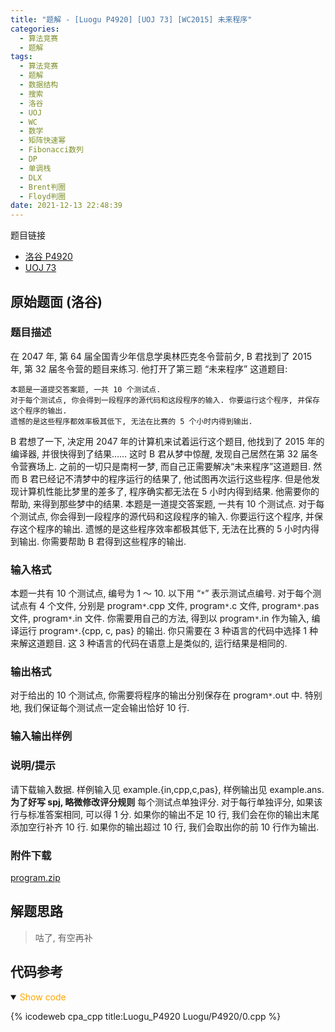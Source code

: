 ```yaml
---
title: "题解 - [Luogu P4920] [UOJ 73] [WC2015] 未来程序"
categories:
  - 算法竞赛
  - 题解
tags:
  - 算法竞赛
  - 题解
  - 数据结构
  - 搜索
  - 洛谷
  - UOJ
  - WC
  - 数学
  - 矩阵快速幂
  - Fibonacci数列
  - DP
  - 单调栈
  - DLX
  - Brent判圈
  - Floyd判圈
date: 2021-12-13 22:48:39
---
```


题目链接

- [洛谷 P4920](https://www.luogu.com.cn/problem/P4920)
- [UOJ 73](https://uoj.ac/problem/73)

<!-- more -->

## 原始题面 (洛谷)

### 题目描述

在 2047 年, 第 64 届全国青少年信息学奥林匹克冬令营前夕, B 君找到了 2015 年, 第 32 届冬令营的题目来练习.
他打开了第三题 “未来程序” 这道题目:

```plaintext
本题是一道提交答案题, 一共 10 个测试点.
对于每个测试点, 你会得到一段程序的源代码和这段程序的输入. 你要运行这个程序, 并保存这个程序的输出.
遗憾的是这些程序都效率极其低下, 无法在比赛的 5 个小时内得到输出.
```

B 君想了一下, 决定用 2047 年的计算机来试着运行这个题目, 他找到了 2015 年的编译器, 并很快得到了结果……
这时 B 君从梦中惊醒, 发现自己居然在第 32 届冬令营赛场上. 之前的一切只是南柯一梦, 而自己正需要解决“未来程序”这道题目.
然而 B 君已经记不清梦中的程序运行的结果了, 他试图再次运行这些程序. 但是他发现计算机性能比梦里的差多了, 程序确实都无法在 5 小时内得到结果.
他需要你的帮助, 来得到那些梦中的结果.
本题是一道提交答案题, 一共有 10 个测试点.
对于每个测试点, 你会得到一段程序的源代码和这段程序的输入. 你要运行这个程序, 并保存这个程序的输出.
遗憾的是这些程序效率都极其低下, 无法在比赛的 5 小时内得到输出.
你需要帮助 B 君得到这些程序的输出.

### 输入格式

本题一共有 10 个测试点, 编号为 1 ～ 10. 以下用 “`*`” 表示测试点编号.
对于每个测试点有 4 个文件, 分别是 program`*`.cpp 文件, program`*`.c 文件, program`*`.pas 文件, program`*`.in 文件.
你需要用自己的方法, 得到以 program`*`.in 作为输入, 编译运行 program`*`.{cpp, c, pas} 的输出.
你只需要在 3 种语言的代码中选择 1 种来解这道题目. 这 3 种语言的代码在语意上是类似的, 运行结果是相同的.

### 输出格式

对于给出的 10 个测试点, 你需要将程序的输出分别保存在 program`*`.out 中.
特别地, 我们保证每个测试点一定会输出恰好 10 行.

### 输入输出样例

### 说明/提示

请下载输入数据. 样例输入见 example.{in,cpp,c,pas}, 样例输出见 example.ans.
**为了好写 spj, 略微修改评分规则**
每个测试点单独评分.
对于每行单独评分, 如果该行与标准答案相同, 可以得 1 分.
如果你的输出不足 10 行, 我们会在你的输出末尾添加空行补齐 10 行.
如果你的输出超过 10 行, 我们会取出你的前 10 行作为输出.

### 附件下载

[program.zip](program.zip)

## 解题思路

> 咕了, 有空再补

## 代码参考

<details open>
<summary><font color='orange'>Show code</font></summary>

{% icodeweb cpa_cpp title:Luogu_P4920 Luogu/P4920/0.cpp %}

</details>
